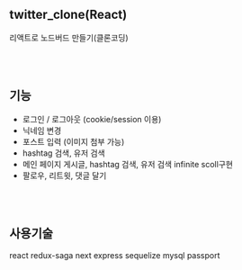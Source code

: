 ## twitter_clone(React)

리액트로 노드버드 만들기(클론코딩)

<br/><br/>


## 기능

- 로그인 / 로그아웃 (cookie/session 이용)
- 닉네임 변경
- 포스트 입력 (이미지 첨부 가능)
- hashtag 검색, 유저 검색
- 메인 페이지 게시글, hashtag 검색, 유저 검색 infinite scoll구현
- 팔로우, 리트윗, 댓글 달기

<br/><br/>

## 사용기술
react
redux-saga
next
express
sequelize
mysql
passport
